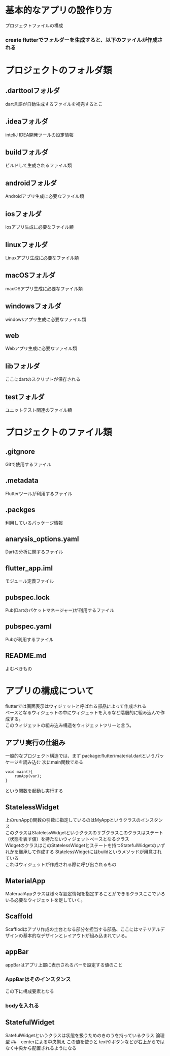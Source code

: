 # 基本的なアプリの設作り方
プロジェクトファイルの構成  
### create flutterでフォルダーを生成すると、以下のファイルが作成される
# プロジェクトのフォルダ類
## .darttoolフォルダ
dart言語が自動生成するファイルを補完するとこ
## .ideaフォルダ
inteliJ IDEA開発ツールの設定情報
## buildフォルダ
ビルドして生成されるファイル類
## androidフォルダ
Androidアプリ生成に必要なファイル類
## iosフォルダ
iosアプリ生成に必要なファイル類
## linuxフォルダ
Linuxアプリ生成に必要なファイル類
## macOSフォルダ
macOSアプリ生成に必要なファイル類
## windowsフォルダ
windowsアプリ生成に必要なファイル類
## web
Webアプリ生成に必要なファイル類
## libフォルダ
ここにdartのスクリプトが保存される
## testフォルダ
ユニットテスト関連のファイル類
# プロジェクトのファイル類
## .gitgnore
Gitで使用するファイル
## .metadata
Flutterツールが利用するファイル
## .packges
利用しているパッケージ情報
## anarysis_options.yaml
Dartの分析に関するファイル
## flutter_app.iml
モジュール定義ファイル
## pubspec.lock
Pub(Dartのパケットマネージャー)が利用するファイル
## pubspec.yaml
Pubが利用するファイル
## README.md
よむべきもの
# アプリの構成について
flutterでは画面表示はウィジェットと呼ばれる部品によって作成される  
ベースとなるウィジェットの中にウィジェットを入るなど階層的に組み込んで作成する。  
このウィジェットの組み込み構造をウィジェットツリーと言う。
## アプリ実行の仕組み
一般的なプロジェクト構造では、まず
package:flutter/material.dartというパッケージを読み込む
次にmain関数である
```
void main(){
    runApp(var);
}
```
という関数を起動し実行する
## StatelessWidget
上のrunApp()関数の引数に指定しているのはMyAppというクラスのインスタンス  
このクラスはStatelessWidgetというクラスのサブクラスこのクラスはステート（状態を表す値）を持たないウィジェットベースとなるクラス  
WidgetのクラスはこのStatelessWidgetとステートを持つStatefulWidgetのいずれかを継承して作成する
StatelessWidgetにはbuildというメソッドが用意されている  
これはウィジェットが作成される際に呼び出されるもの
## MaterialApp
MaterualAppクラスは様々な設定情報を指定することができるクラスここでいろいろ必要なウィジェットを足していく。
## Scaffold
Scafflodはアプリ作成の土台となる部分を担当する部品、ここにはマテリアルデザインの基本的なデザインとレイアウトが組み込まれている。
## appBar
appBarはアプリ上部に表示されるバーを設定する値のこと
### AppBarはそのインスタンス
この下に構成要素となる 
### bodyを入れる
## StatefulWidget
SatefulWidgetというクラスは状態を扱うためのきのうを持っているクラス
論理型
##　centerによる中央揃え
この値を使うと textやボタンなどが右上からではなく中央から配置されるようになる